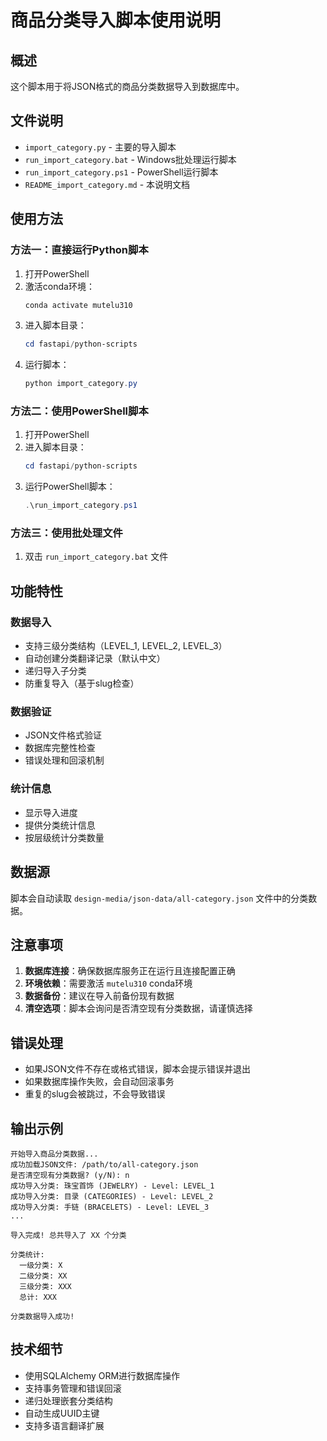 # 商品分类导入脚本使用说明

## 概述
这个脚本用于将JSON格式的商品分类数据导入到数据库中。

## 文件说明
- `import_category.py` - 主要的导入脚本
- `run_import_category.bat` - Windows批处理运行脚本
- `run_import_category.ps1` - PowerShell运行脚本
- `README_import_category.md` - 本说明文档

## 使用方法

### 方法一：直接运行Python脚本
1. 打开PowerShell
2. 激活conda环境：
   ```powershell
   conda activate mutelu310
   ```
3. 进入脚本目录：
   ```powershell
   cd fastapi/python-scripts
   ```
4. 运行脚本：
   ```powershell
   python import_category.py
   ```

### 方法二：使用PowerShell脚本
1. 打开PowerShell
2. 进入脚本目录：
   ```powershell
   cd fastapi/python-scripts
   ```
3. 运行PowerShell脚本：
   ```powershell
   .\run_import_category.ps1
   ```

### 方法三：使用批处理文件
1. 双击 `run_import_category.bat` 文件

## 功能特性

### 数据导入
- 支持三级分类结构（LEVEL_1, LEVEL_2, LEVEL_3）
- 自动创建分类翻译记录（默认中文）
- 递归导入子分类
- 防重复导入（基于slug检查）

### 数据验证
- JSON文件格式验证
- 数据库完整性检查
- 错误处理和回滚机制

### 统计信息
- 显示导入进度
- 提供分类统计信息
- 按层级统计分类数量

## 数据源
脚本会自动读取 `design-media/json-data/all-category.json` 文件中的分类数据。

## 注意事项

1. **数据库连接**：确保数据库服务正在运行且连接配置正确
2. **环境依赖**：需要激活 `mutelu310` conda环境
3. **数据备份**：建议在导入前备份现有数据
4. **清空选项**：脚本会询问是否清空现有分类数据，请谨慎选择

## 错误处理
- 如果JSON文件不存在或格式错误，脚本会提示错误并退出
- 如果数据库操作失败，会自动回滚事务
- 重复的slug会被跳过，不会导致错误

## 输出示例
```
开始导入商品分类数据...
成功加载JSON文件: /path/to/all-category.json
是否清空现有分类数据? (y/N): n
成功导入分类: 珠宝首饰 (JEWELRY) - Level: LEVEL_1
成功导入分类: 目录 (CATEGORIES) - Level: LEVEL_2
成功导入分类: 手链 (BRACELETS) - Level: LEVEL_3
...

导入完成! 总共导入了 XX 个分类

分类统计:
  一级分类: X
  二级分类: XX
  三级分类: XXX
  总计: XXX

分类数据导入成功!
```

## 技术细节
- 使用SQLAlchemy ORM进行数据库操作
- 支持事务管理和错误回滚
- 递归处理嵌套分类结构
- 自动生成UUID主键
- 支持多语言翻译扩展 
